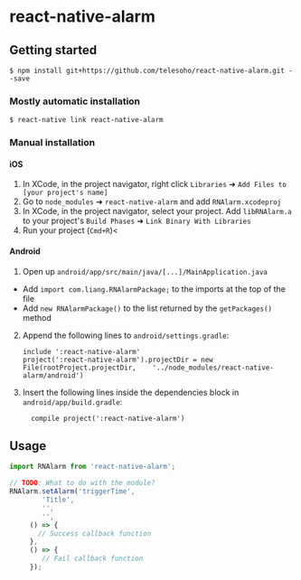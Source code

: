 
# react-native-alarm

## Getting started

`$ npm install git+https://github.com/telesoho/react-native-alarm.git --save`

### Mostly automatic installation

`$ react-native link react-native-alarm`

### Manual installation


#### iOS

1. In XCode, in the project navigator, right click `Libraries` ➜ `Add Files to [your project's name]`
2. Go to `node_modules` ➜ `react-native-alarm` and add `RNAlarm.xcodeproj`
3. In XCode, in the project navigator, select your project. Add `libRNAlarm.a` to your project's `Build Phases` ➜ `Link Binary With Libraries`
4. Run your project (`Cmd+R`)<

#### Android

1. Open up `android/app/src/main/java/[...]/MainApplication.java`
  - Add `import com.liang.RNAlarmPackage;` to the imports at the top of the file
  - Add `new RNAlarmPackage()` to the list returned by the `getPackages()` method
2. Append the following lines to `android/settings.gradle`:
  	```
  	include ':react-native-alarm'
  	project(':react-native-alarm').projectDir = new File(rootProject.projectDir, 	'../node_modules/react-native-alarm/android')
  	```
3. Insert the following lines inside the dependencies block in `android/app/build.gradle`:
  	```
      compile project(':react-native-alarm')
  	```


## Usage
```javascript
import RNAlarm from 'react-native-alarm';

// TODO: What to do with the module?
RNAlarm.setAlarm('triggerTime',
        'Title',
        '', 
        '',
     () => {
       // Success callback function
     },
     () => {
     	// Fail callback function
     });
```
  
